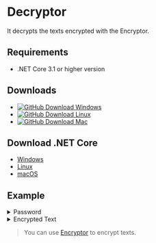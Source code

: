 # Decryptor
It decrypts the texts encrypted with the Encryptor.
## Requirements
- .NET Core 3.1 or higher version
## Downloads
- [![GitHub Download Windows](https://img.shields.io/badge/Download-Windows(x64)-brightgreen)](https://github.com/focuscrypt/decryptor/releases/download/v1.3.2.1/decryptor-win64.zip)
- [![GitHub Download Linux](https://img.shields.io/badge/Download-Linux(x64)-brightgreen)](https://github.com/focuscrypt/decryptor/releases/download/v1.3.2.1/decryptor-linux64.zip)
- [![GitHub Download Mac](https://img.shields.io/badge/Download-Mac(x64)-brightgreen)](https://github.com/focuscrypt/decryptor/releases/download/v1.3.2.1/decryptor-osx64.zip)
## Download .NET Core
- [Windows](https://dotnet.microsoft.com/download?initial-os=windows)
- [Linux](https://dotnet.microsoft.com/download?initial-os=linux)
- [macOS](https://dotnet.microsoft.com/download?initial-os=macos)
## Example
<details>
<summary> Password</summary>
12345
</details>
<details>
<summary> Encrypted Text</summary>
ZyEcD1fB2TVKAfeE0pYC2xlJ2upE5Cn+z/OsYLPbSL0k5iuG9I9EwdIkpla2HhL4EhqmV+g9d0TEMRBWRY0oukdYd83twvH8i2HHvbDv1UY=
</details>

> You can use [Encryptor](https://GitHub.com/focuscrypt/encryptor) to encrypt texts.
